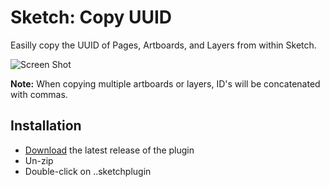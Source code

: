 # Sketch: Copy UUID
Easilly copy the UUID of Pages, Artboards, and Layers from within Sketch.

![Screen Shot](http://up.tmdvs.me/a3368b8a1abc/d)

**Note:** When copying multiple artboards or layers, ID's will be concatenated with commas.

## Installation

- [Download](../../releases/latest/download/copy-uuids.sketchplugin.zip) the latest release of the plugin
- Un-zip
- Double-click on ..sketchplugin
